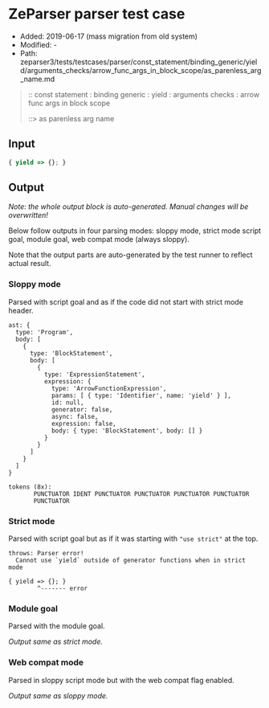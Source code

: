 # ZeParser parser test case

- Added: 2019-06-17 (mass migration from old system)
- Modified: -
- Path: zeparser3/tests/testcases/parser/const_statement/binding_generic/yield/arguments_checks/arrow_func_args_in_block_scope/as_parenless_arg_name.md

> :: const statement : binding generic : yield : arguments checks : arrow func args in block scope
>
> ::> as parenless arg name

## Input

`````js
{ yield => {}; }
`````

## Output

_Note: the whole output block is auto-generated. Manual changes will be overwritten!_

Below follow outputs in four parsing modes: sloppy mode, strict mode script goal, module goal, web compat mode (always sloppy).

Note that the output parts are auto-generated by the test runner to reflect actual result.

### Sloppy mode

Parsed with script goal and as if the code did not start with strict mode header.

`````
ast: {
  type: 'Program',
  body: [
    {
      type: 'BlockStatement',
      body: [
        {
          type: 'ExpressionStatement',
          expression: {
            type: 'ArrowFunctionExpression',
            params: [ { type: 'Identifier', name: 'yield' } ],
            id: null,
            generator: false,
            async: false,
            expression: false,
            body: { type: 'BlockStatement', body: [] }
          }
        }
      ]
    }
  ]
}

tokens (8x):
       PUNCTUATOR IDENT PUNCTUATOR PUNCTUATOR PUNCTUATOR PUNCTUATOR
       PUNCTUATOR
`````

### Strict mode

Parsed with script goal but as if it was starting with `"use strict"` at the top.

`````
throws: Parser error!
  Cannot use `yield` outside of generator functions when in strict mode

{ yield => {}; }
        ^------- error
`````


### Module goal

Parsed with the module goal.

_Output same as strict mode._

### Web compat mode

Parsed in sloppy script mode but with the web compat flag enabled.

_Output same as sloppy mode._
